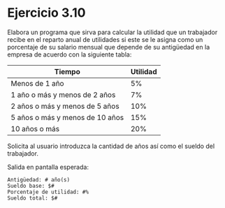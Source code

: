 # Ejercicio 3.10

Elabora un programa que sirva para calcular la utilidad que un trabajador recibe en el reparto anual de utilidades si este se le asigna como un porcentaje de su salario mensual que depende de su antigüedad en la empresa de acuerdo con la siguiente tabla:

| Tiempo                          | Utilidad |
|---------------------------------|----------|
| Menos de 1 año                  | 5%       |
| 1 año o más y menos de 2 años   | 7%       |
| 2 años o más y menos de 5 años  | 10%      |
| 5 años o más y menos de 10 años | 15%      |
| 10 años o más                   | 20%      |

Solicita al usuario introduzca la cantidad de años así como el sueldo del trabajador.

Salida en pantalla esperada:

```
Antigüedad: # año(s)
Sueldo base: $#
Porcentaje de utilidad: #%
Sueldo total: $#
```
